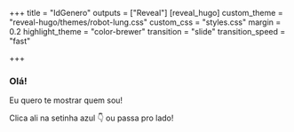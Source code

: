 +++
title = "IdGenero"
outputs = ["Reveal"]
[reveal_hugo]
custom_theme = "reveal-hugo/themes/robot-lung.css"
custom_css = "styles.css"
margin = 0.2
highlight_theme = "color-brewer"
transition = "slide"
transition_speed = "fast"

+++

### Olá!

Eu quero te mostrar quem sou!


Clica ali na setinha azul 👇 ou passa pro lado!  
